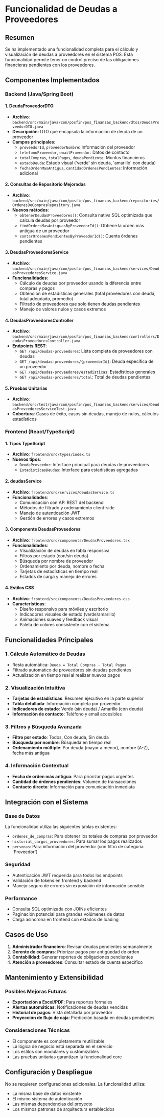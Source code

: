 # Funcionalidad de Deudas a Proveedores

## Resumen
Se ha implementado una funcionalidad completa para el cálculo y visualización de deudas a proveedores en el sistema POS. Esta funcionalidad permite tener un control preciso de las obligaciones financieras pendientes con los proveedores.

## Componentes Implementados

### Backend (Java/Spring Boot)

#### 1. **DeudaProveedorDTO** 
- **Archivo**: `backend/src/main/java/com/posfin/pos_finanzas_backend/dtos/DeudaProveedorDTO.java`
- **Descripción**: DTO que encapsula la información de deuda de un proveedor
- **Campos principales**:
  - `proveedorId`, `proveedorNombre`: Información del proveedor
  - `telefonoProveedor`, `emailProveedor`: Datos de contacto
  - `totalCompras`, `totalPagos`, `deudaPendiente`: Montos financieros
  - `estadoDeuda`: Estado visual ('verde' sin deuda, 'amarillo' con deuda)
  - `fechaOrdenMasAntigua`, `cantidadOrdenesPendientes`: Información adicional

#### 2. **Consultas de Repositorio Mejoradas**
- **Archivo**: `backend/src/main/java/com/posfin/pos_finanzas_backend/repositories/OrdenesDeComprasRepository.java`
- **Nuevos métodos**:
  - `obtenerDeudasProveedores()`: Consulta nativa SQL optimizada que calcula deudas por proveedor
  - `findOrdersMasAntiguasByProveedorId()`: Obtiene la orden más antigua de un proveedor
  - `contarOrdenesPendientesByProveedorId()`: Cuenta órdenes pendientes

#### 3. **DeudasProveedoresService**
- **Archivo**: `backend/src/main/java/com/posfin/pos_finanzas_backend/services/DeudasProveedoresService.java`
- **Funcionalidades**:
  - Cálculo de deudas por proveedor usando la diferencia entre compras y pagos
  - Obtención de estadísticas generales (total proveedores con deuda, total adeudado, promedio)
  - Filtrado de proveedores que solo tienen deudas pendientes
  - Manejo de valores nulos y casos extremos

#### 4. **DeudasProveedoresController**
- **Archivo**: `backend/src/main/java/com/posfin/pos_finanzas_backend/controllers/DeudasProveedoresController.java`
- **Endpoints REST**:
  - `GET /api/deudas-proveedores`: Lista completa de proveedores con deudas
  - `GET /api/deudas-proveedores/{proveedorId}`: Deuda específica de un proveedor
  - `GET /api/deudas-proveedores/estadisticas`: Estadísticas generales
  - `GET /api/deudas-proveedores/total`: Total de deudas pendientes

#### 5. **Pruebas Unitarias**
- **Archivo**: `backend/src/test/java/com/posfin/pos_finanzas_backend/services/DeudasProveedoresServiceTest.java`
- **Cobertura**: Casos de éxito, casos sin deudas, manejo de nulos, cálculos estadísticos

### Frontend (React/TypeScript)

#### 1. **Tipos TypeScript**
- **Archivo**: `frontend/src/types/index.ts`
- **Nuevos tipos**:
  - `DeudaProveedor`: Interface principal para deudas de proveedores
  - `EstadisticasDeudas`: Interface para estadísticas agregadas

#### 2. **deudasService**
- **Archivo**: `frontend/src/services/deudasService.ts`
- **Funcionalidades**:
  - Comunicación con API REST del backend
  - Métodos de filtrado y ordenamiento client-side
  - Manejo de autenticación JWT
  - Gestión de errores y casos extremos

#### 3. **Componente DeudasProveedores**
- **Archivo**: `frontend/src/components/DeudasProveedores.tsx`
- **Funcionalidades**:
  - Visualización de deudas en tabla responsiva
  - Filtros por estado (con/sin deuda)
  - Búsqueda por nombre de proveedor
  - Ordenamiento por deuda, nombre o fecha
  - Tarjetas de estadísticas en tiempo real
  - Estados de carga y manejo de errores

#### 4. **Estilos CSS**
- **Archivo**: `frontend/src/components/DeudasProveedores.css`
- **Características**:
  - Diseño responsivo para móviles y escritorio
  - Indicadores visuales de estado (verde/amarillo)
  - Animaciones suaves y feedback visual
  - Paleta de colores consistente con el sistema

## Funcionalidades Principales

### 1. **Cálculo Automático de Deudas**
- Resta automática: `Deuda = Total Compras - Total Pagos`
- Filtrado automático de proveedores sin deudas pendientes
- Actualización en tiempo real al realizar nuevos pagos

### 2. **Visualización Intuitiva**
- **Tarjetas de estadísticas**: Resumen ejecutivo en la parte superior
- **Tabla detallada**: Información completa por proveedor
- **Indicadores de estado**: Verde (sin deuda) / Amarillo (con deuda)
- **Información de contacto**: Teléfono y email accesibles

### 3. **Filtros y Búsqueda Avanzada**
- **Filtro por estado**: Todos, Con deuda, Sin deuda
- **Búsqueda por nombre**: Búsqueda en tiempo real
- **Ordenamiento múltiple**: Por deuda (mayor a menor), nombre (A-Z), fecha más antigua

### 4. **Información Contextual**
- **Fecha de orden más antigua**: Para priorizar pagos urgentes
- **Cantidad de órdenes pendientes**: Volumen de transacciones
- **Contacto directo**: Información para comunicación inmediata

## Integración con el Sistema

### Base de Datos
La funcionalidad utiliza las siguientes tablas existentes:
- `ordenes_de_compras`: Para obtener los totales de compras por proveedor
- `historial_cargos_proveedores`: Para sumar los pagos realizados
- `personas`: Para información del proveedor (con filtro de categoría 'Proveedor')

### Seguridad
- Autenticación JWT requerida para todos los endpoints
- Validación de tokens en frontend y backend
- Manejo seguro de errores sin exposición de información sensible

### Performance
- Consulta SQL optimizada con JOINs eficientes
- Paginación potencial para grandes volúmenes de datos
- Carga asíncrona en frontend con estados de loading

## Casos de Uso

1. **Administrador financiero**: Revisar deudas pendientes semanalmente
2. **Gerente de compras**: Priorizar pagos por antigüedad de orden
3. **Contabilidad**: Generar reportes de obligaciones pendientes
4. **Atención a proveedores**: Consultar estado de cuenta específico

## Mantenimiento y Extensibilidad

### Posibles Mejoras Futuras
- **Exportación a Excel/PDF**: Para reportes formales
- **Alertas automáticas**: Notificaciones de deudas vencidas
- **Historial de pagos**: Vista detallada por proveedor
- **Proyección de flujo de caja**: Predicción basada en deudas pendientes

### Consideraciones Técnicas
- El componente es completamente reutilizable
- La lógica de negocio está separada en el servicio
- Los estilos son modulares y customizables
- Las pruebas unitarias garantizan la funcionalidad core

## Configuración y Despliegue

No se requieren configuraciones adicionales. La funcionalidad utiliza:
- La misma base de datos existente
- El mismo sistema de autenticación
- Las mismas dependencias del proyecto
- Los mismos patrones de arquitectura establecidos